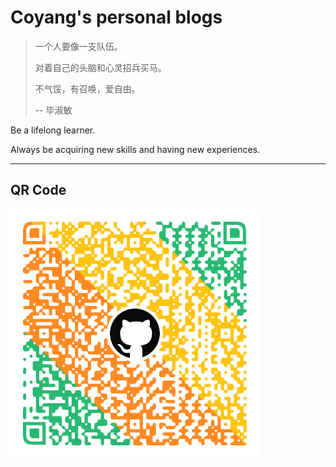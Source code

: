 # Coyang's personal blogs

> 一个人要像一支队伍。
>
> 对着自己的头脑和心灵招兵买马。
>
> 不气馁，有召唤，爱自由。
>
> \-- 毕淑敏

Be a lifelong learner.

Always be acquiring new skills and having new experiences.

---

## QR Code

![](./images/coyang_qr_code.png)
